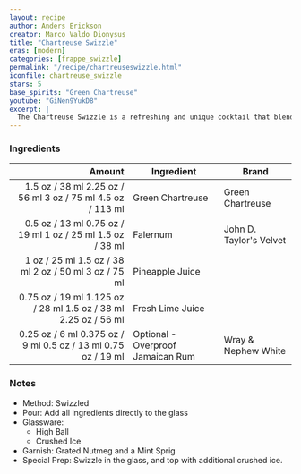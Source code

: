```yaml
---
layout: recipe
author: Anders Erickson
creator: Marco Valdo Dionysus
title: "Chartreuse Swizzle"
eras: [modern]
categories: [frappe_swizzle]
permalink: "/recipe/chartreuseswizzle.html"
iconfile: chartreuse_swizzle
stars: 5
base_spirits: "Green Chartreuse"
youtube: "GiNen9YukD8"
excerpt: |
  The Chartreuse Swizzle is a refreshing and unique cocktail that blends the herbal sweetness of Chartreuse with the tropical flavors of pineapple and lime.
---
```


### Ingredients

|  Amount | Ingredient                        | Brand                   |
| ------: | --------------------------------- | ----------------------- |
|  <span class="onex active">1.5 oz / 38 ml</span> <span class="onehalfx">2.25 oz / 56 ml</span> <span class="twox">3 oz / 75 ml</span> <span class="threex">4.5 oz / 113 ml</span> | Green Chartreuse                  | Green Chartreuse        |
|  <span class="onex active">0.5 oz / 13 ml</span> <span class="onehalfx">0.75 oz / 19 ml</span> <span class="twox">1 oz / 25 ml</span> <span class="threex">1.5 oz / 38 ml</span> | Falernum                          | John D. Taylor's Velvet |
|    <span class="onex active">1 oz / 25 ml</span> <span class="onehalfx">1.5 oz / 38 ml</span> <span class="twox">2 oz / 50 ml</span> <span class="threex">3 oz / 75 ml</span> | Pineapple Juice                   |
| <span class="onex active">0.75 oz / 19 ml</span> <span class="onehalfx">1.125 oz / 28 ml</span> <span class="twox">1.5 oz / 38 ml</span> <span class="threex">2.25 oz / 56 ml</span> | Fresh Lime Juice                  |
| <span class="onex active">0.25 oz / 6 ml</span> <span class="onehalfx">0.375 oz / 9 ml</span> <span class="twox">0.5 oz / 13 ml</span> <span class="threex">0.75 oz / 19 ml</span> | Optional - Overproof Jamaican Rum | Wray & Nephew White     |

### Notes

- Method: Swizzled
- Pour: Add all ingredients directly to the glass
- Glassware:
  - High Ball
  - Crushed Ice
- Garnish: Grated Nutmeg and a Mint Sprig
- Special Prep: Swizzle in the glass, and top with additional crushed ice.
